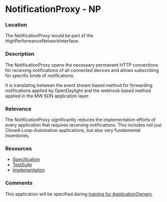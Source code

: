# NotificationProxy - NP

### Location
The NotificationProxy would be part of the HighPerformanceNetworkInterface.

### Description
The NotificationProxy opens the necessary permanent HTTP connections for receiving notifications of all connected devices and allows subscribing for specific kinds of notifications.  

It is translating between the event stream based method for forwarding notifications applied by OpenDaylight and the webhook based method applied in the MW SDN application layer.  

### Relevance
The NotificationProxy significantly reduces the implementation efforts of every application that requires receiving notifications.
This includes not just Closed-Loop-Automation applications, but also very fundamental Inventories.

### Resources
- [Specification](./spec/)
- [TestSuite](./testing/)
- [Implementation](./server/)

### Comments
This application will be specified during [training for ApplicationOwners](https://gist.github.com/openBackhaul/5aabdbc90257b83b9fe7fc4da059d3cd).
